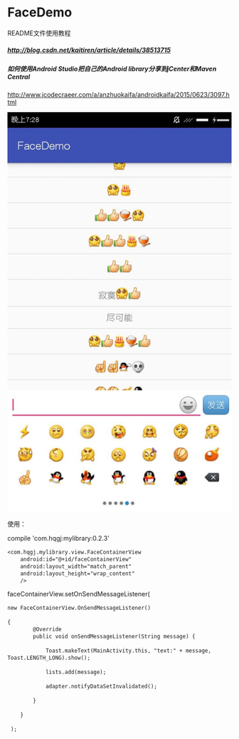  FaceDemo 
==== 
 README文件使用教程
 ##### http://blog.csdn.net/kaitiren/article/details/38513715
 
 ##### 如何使用Android Studio把自己的Android library分享到jCenter和Maven Central
 http://www.jcodecraeer.com/a/anzhuokaifa/androidkaifa/2015/0623/3097.html
 
 
 
![](https://github.com/my-sunshine/FaceDemo/raw/master/app/img/demo1.jpg)  

使用：



compile 'com.hqgj:mylibrary:0.2.3'



    <com.hqgj.mylibrary.view.FaceContainerView
        android:id="@+id/faceContainerView"
        android:layout_width="match_parent"
        android:layout_height="wrap_content"
        />



faceContainerView.setOnSendMessageListener(

	new FaceContainerView.OnSendMessageListener() 

	{
            @Override
            public void onSendMessageListener(String message) {

                Toast.makeText(MainActivity.this, "text:" + message, Toast.LENGTH_LONG).show();

                lists.add(message);

                adapter.notifyDataSetInvalidated();

            }

        }

     );
